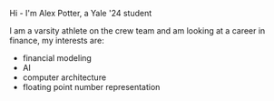 Hi - I'm Alex Potter, a Yale '24 student

I am a varsity athlete on the crew team and am looking at a career in finance, my interests are:
- financial modeling
- AI
- computer architecture
- floating point number representation
